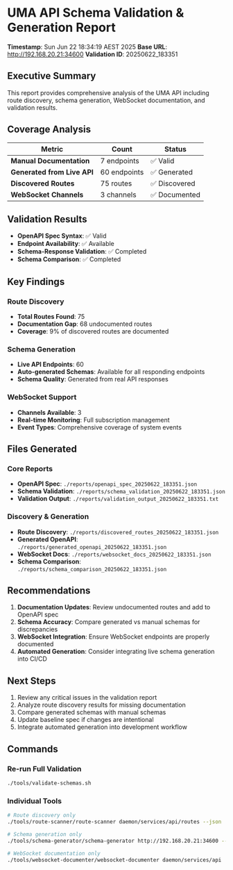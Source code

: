 # UMA API Schema Validation & Generation Report

**Timestamp**: Sun Jun 22 18:34:19 AEST 2025
**Base URL**: http://192.168.20.21:34600
**Validation ID**: 20250622_183351

## Executive Summary

This report provides comprehensive analysis of the UMA API including route discovery, schema generation, WebSocket documentation, and validation results.

## Coverage Analysis

| Metric | Count | Status |
|--------|-------|--------|
| **Manual Documentation** | 7 endpoints | ✅ Valid |
| **Generated from Live API** | 60 endpoints | ✅ Generated |
| **Discovered Routes** | 75 routes | ✅ Discovered |
| **WebSocket Channels** | 3 channels | ✅ Documented |

## Validation Results

- **OpenAPI Spec Syntax**: ✅ Valid
- **Endpoint Availability**: ✅ Available
- **Schema-Response Validation**: ✅ Completed
- **Schema Comparison**: ✅ Completed

## Key Findings

### Route Discovery
- **Total Routes Found**: 75
- **Documentation Gap**: 68 undocumented routes
- **Coverage**: 9% of discovered routes are documented

### Schema Generation
- **Live API Endpoints**: 60
- **Auto-generated Schemas**: Available for all responding endpoints
- **Schema Quality**: Generated from real API responses

### WebSocket Support
- **Channels Available**: 3
- **Real-time Monitoring**: Full subscription management
- **Event Types**: Comprehensive coverage of system events

## Files Generated

### Core Reports
- **OpenAPI Spec**: `./reports/openapi_spec_20250622_183351.json`
- **Schema Validation**: `./reports/schema_validation_20250622_183351.json`
- **Validation Output**: `./reports/validation_output_20250622_183351.txt`

### Discovery & Generation
- **Route Discovery**: `./reports/discovered_routes_20250622_183351.json`
- **Generated OpenAPI**: `./reports/generated_openapi_20250622_183351.json`
- **WebSocket Docs**: `./reports/websocket_docs_20250622_183351.json`
- **Schema Comparison**: `./reports/schema_comparison_20250622_183351.json`

## Recommendations

1. **Documentation Updates**: Review undocumented routes and add to OpenAPI spec
2. **Schema Accuracy**: Compare generated vs manual schemas for discrepancies
3. **WebSocket Integration**: Ensure WebSocket endpoints are properly documented
4. **Automated Generation**: Consider integrating live schema generation into CI/CD

## Next Steps

1. Review any critical issues in the validation report
2. Analyze route discovery results for missing documentation
3. Compare generated schemas with manual schemas
4. Update baseline spec if changes are intentional
5. Integrate automated generation into development workflow

## Commands

### Re-run Full Validation
```bash
./tools/validate-schemas.sh
```

### Individual Tools
```bash
# Route discovery only
./tools/route-scanner/route-scanner daemon/services/api/routes --json

# Schema generation only
./tools/schema-generator/schema-generator http://192.168.20.21:34600 --routes

# WebSocket documentation only
./tools/websocket-documenter/websocket-documenter daemon/services/api
```

